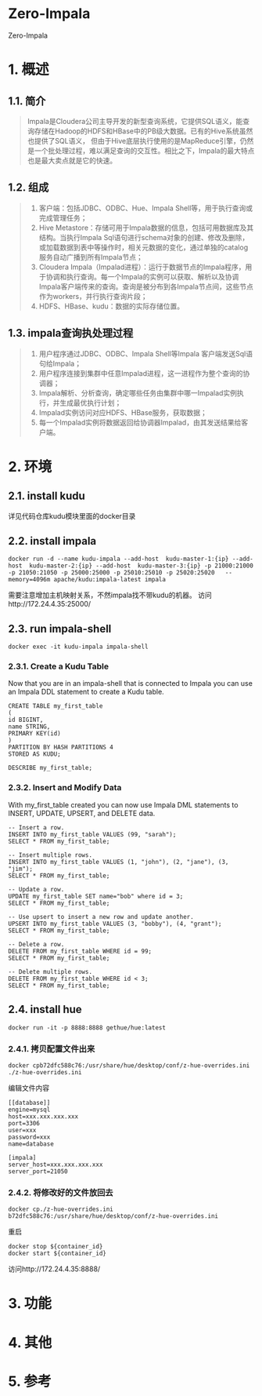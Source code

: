 # Zero-Impala
Zero-Impala
# 1. 概述
## 1.1. 简介
> Impala是Cloudera公司主导开发的新型查询系统，它提供SQL语义，能查询存储在Hadoop的HDFS和HBase中的PB级大数据。已有的Hive系统虽然也提供了SQL语义， 
> 但由于Hive底层执行使用的是MapReduce引擎，仍然是一个批处理过程，难以满足查询的交互性。相比之下，Impala的最大特点也是最大卖点就是它的快速。
## 1.2. 组成
> 1. 客户端：包括JDBC、ODBC、Hue、Impala Shell等，用于执行查询或完成管理任务； 
> 2. Hive Metastore：存储可用于Impala数据的信息，包括可用数据库及其结构。当执行Impala Sql语句进行schema对象的创建、修改及删除，或加载数据到表中等操作时，相关元数据的变化，通过单独的catalog服务自动广播到所有Impala节点； 
> 3. Cloudera Impala（Impalad进程）：运行于数据节点的Impala程序，用于协调和执行查询。每一个Impala的实例可以获取、解析以及协调Impala客户端传来的查询。查询是被分布到各Impala节点间，这些节点作为workers，并行执行查询片段； 
> 4. HDFS、HBase、kudu：数据的实际存储位置。
## 1.3. impala查询执处理过程
> 1. 用户程序通过JDBC、ODBC、Impala Shell等Impala 客户端发送Sql语句给Impala； 
> 2. 用户程序连接到集群中任意Impalad进程，这一进程作为整个查询的协调器； 
> 3. Impala解析、分析查询，确定哪些任务由集群中哪一Impalad实例执行，并生成最优执行计划； 
> 4. Impalad实例访问对应HDFS、HBase服务，获取数据； 
> 5. 每一个Impalad实例将数据返回给协调器Impalad，由其发送结果给客户端。

# 2. 环境
## 2.1. install kudu

详见代码仓库kudu模块里面的docker目录

## 2.2. install impala
```shell
docker run -d --name kudu-impala --add-host  kudu-master-1:{ip} --add-host  kudu-master-2:{ip} --add-host  kudu-master-3:{ip} -p 21000:21000 -p 21050:21050 -p 25000:25000 -p 25010:25010 -p 25020:25020   --memory=4096m apache/kudu:impala-latest impala
```
需要注意增加主机映射关系，不然impala找不带kudu的机器。
访问http://172.24.4.35:25000/

## 2.3. run impala-shell
```shell
docker exec -it kudu-impala impala-shell
```
### 2.3.1. Create a Kudu Table
Now that you are in an impala-shell that is connected to Impala you can use an Impala DDL statement to create a Kudu table.
```
CREATE TABLE my_first_table
(
id BIGINT,
name STRING,
PRIMARY KEY(id)
)
PARTITION BY HASH PARTITIONS 4
STORED AS KUDU;

DESCRIBE my_first_table;
```
### 2.3.2. Insert and Modify Data
With my_first_table created you can now use Impala DML statements to INSERT, UPDATE, UPSERT, and DELETE data.
```
-- Insert a row.
INSERT INTO my_first_table VALUES (99, "sarah");
SELECT * FROM my_first_table;

-- Insert multiple rows.
INSERT INTO my_first_table VALUES (1, "john"), (2, "jane"), (3, "jim");
SELECT * FROM my_first_table;

-- Update a row.
UPDATE my_first_table SET name="bob" where id = 3;
SELECT * FROM my_first_table;

-- Use upsert to insert a new row and update another.
UPSERT INTO my_first_table VALUES (3, "bobby"), (4, "grant");
SELECT * FROM my_first_table;

-- Delete a row.
DELETE FROM my_first_table WHERE id = 99;
SELECT * FROM my_first_table;

-- Delete multiple rows.
DELETE FROM my_first_table WHERE id < 3;
SELECT * FROM my_first_table;
```

## 2.4. install hue
```shell
docker run -it -p 8888:8888 gethue/hue:latest
```
### 2.4.1. 拷贝配置文件出来
```shell
docker cpb72dfc588c76:/usr/share/hue/desktop/conf/z-hue-overrides.ini ./z-hue-overrides.ini
```
编辑文件内容
```
[[database]]
engine=mysql
host=xxx.xxx.xxx.xxx
port=3306
user=xxx
password=xxx
name=database

[impala]
server_host=xxx.xxx.xxx.xxx
server_port=21050
```
### 2.4.2. 将修改好的文件放回去
```shell
docker cp./z-hue-overrides.ini b72dfc588c76:/usr/share/hue/desktop/conf/z-hue-overrides.ini
```
重启
```shell
docker stop ${container_id}
docker start ${container_id}
```
访问http://172.24.4.35:8888/

# 3. 功能

# 4. 其他

# 5. 参考